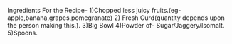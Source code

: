 Ingredients For the Recipe-
1)Chopped less juicy fruits.(eg-apple,banana,grapes,pomegranate)
2) Fresh Curd(quantity depends upon the person making this.).
3)Big Bowl
4)Powder of- Sugar/Jaggery/Isomalt.
5)Spoons.
